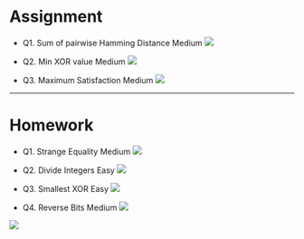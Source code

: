# Assignment

 
 
- Q1. Sum of pairwise Hamming Distance Medium [![](https://img.shields.io/badge/-MEDIUM-yellow)]()

- Q2. Min XOR value Medium [![](https://img.shields.io/badge/-MEDIUM-yellow)]()

- Q3. Maximum Satisfaction Medium [![](https://img.shields.io/badge/-MEDIUM-yellow)]()


*** 

# Homework
 
 
- Q1. Strange Equality Medium [![](https://img.shields.io/badge/-MEDIUM-yellow)]()

- Q2. Divide Integers Easy [![](https://img.shields.io/badge/-EASY-green)]()

- Q3. Smallest XOR Easy [![](https://img.shields.io/badge/-EASY-green)]()

- Q4. Reverse Bits Medium [![](https://img.shields.io/badge/-MEDIUM-yellow)]()


[![](https://img.shields.io/badge/github-blue?style=for-the-badge)](https://github.com/pashmash372)


[//]: # (https://img.shields.io/badge/-EASY-green)

[//]: # ()

[//]: # ()

[//]: # (https://img.shields.io/badge/-MEDIUM-yellow)

[//]: # ()

[//]: # ()

[//]: # (https://img.shields.io/badge/-HARD-red)